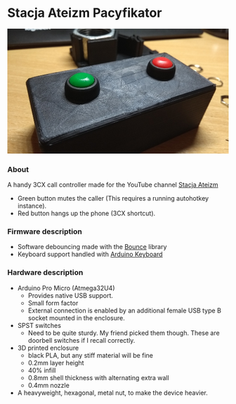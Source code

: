 # Stacja Ateizm Pacyfikator

![](images/img1_resized.jpg)

### About

A handy 3CX call controller made for the YouTube channel [Stacja Ateizm](https://www.youtube.com/channel/UCf-7NgaRNxxHCQrroBQH9pQ)

- Green button mutes the caller (This requires a running autohotkey instance). 
- Red button hangs up the phone (3CX shortcut).

### Firmware description
- Software debouncing made with the [Bounce](https://playground.arduino.cc/Code/Bounce) library
- Keyboard support handled with [Arduino Keyboard](https://www.arduino.cc/reference/en/language/functions/usb/keyboard/)
### Hardware description
- Arduino Pro Micro (Atmega32U4)
  - Provides native USB support.
  - Small form factor
  - External connection is enabled by an additional female USB type B socket mounted in the enclosure.  
- SPST switches
  - Need to be quite sturdy. My friend picked them though. These are doorbell switches if I recall correctly.
- 3D printed enclosure
  - black PLA, but any stiff material will be fine 
  - 0.2mm layer height
  - 40% infill
  - 0.8mm shell thickness with alternating extra wall
  - 0.4mm nozzle
- A heavyweight, hexagonal, metal nut, to make the device heavier.

